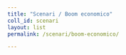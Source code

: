 ```yaml
---
title: "Scenari / Boom economico"
coll_id: scenari
layout: list
permalink: /scenari/boom-economico/

---
```

